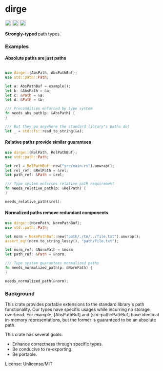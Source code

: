 # dirge

[<img alt="crates.io" src="https://img.shields.io/crates/v/dirge.svg?style=for-the-badge&color=fc8d62&logo=rust" height="20">](https://crates.io/crates/dirge)
[<img alt="docs.rs" src="https://img.shields.io/badge/docs.rs-dirge?style=for-the-badge&labelColor=555555&logo=docs.rs" height="20">](https://docs.rs/dirge)
[<img alt="build status" src="https://img.shields.io/github/actions/workflow/status/daniel-levin/dirge/rust.yml?branch=main&style=for-the-badge" height="20">](https://github.com/daniel-levin/dirge/actions)

**Strongly-typed** path types.

### Examples

#### Absolute paths are just paths
```rust

use dirge::{AbsPath, AbsPathBuf};
use std::path::Path;

let a: AbsPathBuf = example();
let b: &AbsPath = &a;
let c: &Path = &a;
let d: &Path = &b;

/// Precondition enforced by type system
fn needs_abs_path(p: &AbsPath) {
}

/// But they go anywhere the standard library's paths do!
let _ = std::fs::read_to_string(&a);
```

#### Relative paths provide similar guarantees
```rust
use dirge::{RelPath, RelPathBuf};
use std::path::Path;

let rel = RelPathBuf::new("src/main.rs").unwrap();
let rel_ref: &RelPath = &rel;
let path_ref: &Path = &rel;

/// Type system enforces relative path requirement
fn needs_relative_path(p: &RelPath) {
}

needs_relative_path(&rel);
```

#### Normalized paths remove redundant components
```rust
use dirge::{NormPath, NormPathBuf};
use std::path::Path;

let norm = NormPathBuf::new("path/./to/../file.txt").unwrap();
assert_eq!(norm.to_string_lossy(), "path/file.txt");

let norm_ref: &NormPath = &norm;
let path_ref: &Path = &norm;

/// Type system guarantees normalized paths
fn needs_normalized_path(p: &NormPath) {
}

needs_normalized_path(&norm);
```

### Background
This crate provides portable extensions to the standard library's path functionality.
Our types have specific usages while incurring no storage overhead. For example, [AbsPathBuf]
and [std::path::PathBuf] have identical in-memory representations, but the former is guaranteed
to be an absolute path.

This crate has several goals:

- Enhance correctness through specific types.
- Be conducive to re-exporting.
- Be portable.

License: Unlicense/MIT
